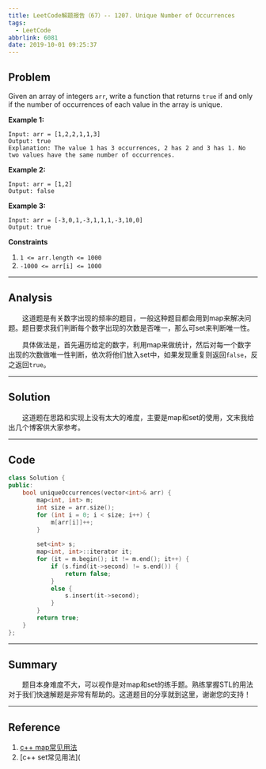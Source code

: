 ```yaml
---
title: LeetCode解题报告（67）-- 1207. Unique Number of Occurrences
tags:
  - LeetCode
abbrlink: 6081
date: 2019-10-01 09:25:37
---
```


## Problem


Given an array of integers `arr`, write a function that returns `true` if and only if the number of occurrences of each value in the array is unique.

<!-- more -->

**Example 1:**

```
Input: arr = [1,2,2,1,1,3]
Output: true
Explanation: The value 1 has 3 occurrences, 2 has 2 and 3 has 1. No two values have the same number of occurrences.
```

**Example 2:**

```
Input: arr = [1,2]
Output: false
```

**Example 3:**

```
Input: arr = [-3,0,1,-3,1,1,1,-3,10,0]
Output: true
```

**Constraints**

1. `1 <= arr.length <= 1000`
2. `-1000 <= arr[i] <= 1000`

------

## Analysis

&emsp;&emsp;这道题是有关数字出现的频率的题目，一般这种题目都会用到map来解决问题。题目要求我们判断每个数字出现的次数是否唯一，那么可set来判断唯一性。

&emsp;&emsp;具体做法是，首先遍历给定的数字，利用map来做统计，然后对每一个数字出现的次数做唯一性判断，依次将他们放入set中，如果发现重复则返回`false`，反之返回`true`。

------

## Solution

&emsp;&emsp;这道题在思路和实现上没有太大的难度，主要是map和set的使用，文末我给出几个博客供大家参考。

------

## Code

```c++
class Solution {
public:
    bool uniqueOccurrences(vector<int>& arr) {
        map<int, int> m;
        int size = arr.size();
        for (int i = 0; i < size; i++) {
            m[arr[i]]++;
        }
        
        set<int> s;
        map<int, int>::iterator it;
        for (it = m.begin(); it != m.end(); it++) {
            if (s.find(it->second) != s.end()) {
                return false;
            }
            else {
                s.insert(it->second);
            }
        }
        return true;
    }
};
```

------

## Summary

 &emsp;&emsp;题目本身难度不大，可以视作是对map和set的练手题。熟练掌握STL的用法对于我们快速解题是非常有帮助的。这道题目的分享就到这里，谢谢您的支持！

------

## Reference

1. [c++ map常见用法](https://blog.csdn.net/shuzfan/article/details/53115922)
2. [c++ set常见用法](
